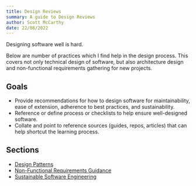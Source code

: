```yaml
---
title: Design Reviews
summary: A guide to Design Reviews
author: Scott McCarthy
date: 22/08/2022
---
```


Designing software well is hard.

Below are number of practices which I find help in the design process.
This covers not only technical design of software, but also architecture design and non-functional requirements gathering for new projects.

## Goals

- Provide recommendations for how to design software for maintainability, ease of extension, adherence to best practices, and sustainability.
- Reference or define process or checklists to help ensure well-designed software.
- Collate and point to reference sources (guides, repos, articles) that can help shortcut the learning process.

## Sections

- [Design Patterns](design-reviews/design-patterns.md)
- [Non-Functional Requirements Guidance](design-reviews/non-functional-requirements.md)
- [Sustainable Software Engineering](design-reviews/sustainability.md)
